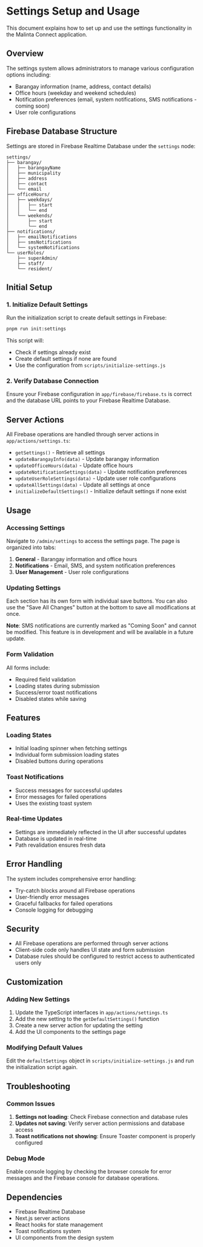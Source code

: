 # Settings Setup and Usage

This document explains how to set up and use the settings functionality in the Malinta Connect application.

## Overview

The settings system allows administrators to manage various configuration options including:
- Barangay information (name, address, contact details)
- Office hours (weekday and weekend schedules)
- Notification preferences (email, system notifications, SMS notifications - coming soon)
- User role configurations

## Firebase Database Structure

Settings are stored in Firebase Realtime Database under the `settings` node:

```
settings/
├── barangay/
│   ├── barangayName
│   ├── municipality
│   ├── address
│   ├── contact
│   └── email
├── officeHours/
│   ├── weekdays/
│   │   ├── start
│   │   └── end
│   └── weekends/
│       ├── start
│       └── end
├── notifications/
│   ├── emailNotifications
│   ├── smsNotifications
│   └── systemNotifications
└── userRoles/
    ├── superAdmin/
    ├── staff/
    └── resident/
```

## Initial Setup

### 1. Initialize Default Settings

Run the initialization script to create default settings in Firebase:

```bash
pnpm run init:settings
```

This script will:
- Check if settings already exist
- Create default settings if none are found
- Use the configuration from `scripts/initialize-settings.js`

### 2. Verify Database Connection

Ensure your Firebase configuration in `app/firebase/firebase.ts` is correct and the database URL points to your Firebase Realtime Database.

## Server Actions

All Firebase operations are handled through server actions in `app/actions/settings.ts`:

- `getSettings()` - Retrieve all settings
- `updateBarangayInfo(data)` - Update barangay information
- `updateOfficeHours(data)` - Update office hours
- `updateNotificationSettings(data)` - Update notification preferences
- `updateUserRoleSettings(data)` - Update user role configurations
- `updateAllSettings(data)` - Update all settings at once
- `initializeDefaultSettings()` - Initialize default settings if none exist

## Usage

### Accessing Settings

Navigate to `/admin/settings` to access the settings page. The page is organized into tabs:

1. **General** - Barangay information and office hours
2. **Notifications** - Email, SMS, and system notification preferences
3. **User Management** - User role configurations

### Updating Settings

Each section has its own form with individual save buttons. You can also use the "Save All Changes" button at the bottom to save all modifications at once.

**Note**: SMS notifications are currently marked as "Coming Soon" and cannot be modified. This feature is in development and will be available in a future update.

### Form Validation

All forms include:
- Required field validation
- Loading states during submission
- Success/error toast notifications
- Disabled states while saving

## Features

### Loading States
- Initial loading spinner when fetching settings
- Individual form submission loading states
- Disabled buttons during operations

### Toast Notifications
- Success messages for successful updates
- Error messages for failed operations
- Uses the existing toast system

### Real-time Updates
- Settings are immediately reflected in the UI after successful updates
- Database is updated in real-time
- Path revalidation ensures fresh data

## Error Handling

The system includes comprehensive error handling:
- Try-catch blocks around all Firebase operations
- User-friendly error messages
- Graceful fallbacks for failed operations
- Console logging for debugging

## Security

- All Firebase operations are performed through server actions
- Client-side code only handles UI state and form submission
- Database rules should be configured to restrict access to authenticated users only

## Customization

### Adding New Settings

1. Update the TypeScript interfaces in `app/actions/settings.ts`
2. Add the new setting to the `getDefaultSettings()` function
3. Create a new server action for updating the setting
4. Add the UI components to the settings page

### Modifying Default Values

Edit the `defaultSettings` object in `scripts/initialize-settings.js` and run the initialization script again.

## Troubleshooting

### Common Issues

1. **Settings not loading**: Check Firebase connection and database rules
2. **Updates not saving**: Verify server action permissions and database access
3. **Toast notifications not showing**: Ensure Toaster component is properly configured

### Debug Mode

Enable console logging by checking the browser console for error messages and the Firebase console for database operations.

## Dependencies

- Firebase Realtime Database
- Next.js server actions
- React hooks for state management
- Toast notifications system
- UI components from the design system
